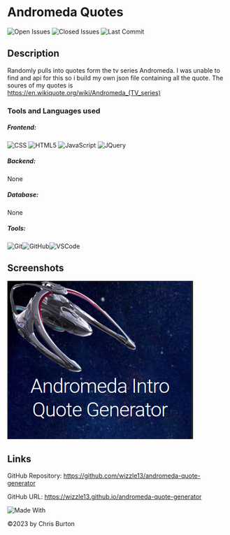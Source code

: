 
  # Andromeda Quotes
  

  ![Open Issues](https://img.shields.io/github/issues-raw/wizzle13/andromeda-quote-generator?style=plastic)
  ![Closed Issues](https://img.shields.io/github/issues-closed-raw/wizzle13/andromeda-quote-generator?label=Closed%20Issues&style=plastic)
  ![Last Commit](https://img.shields.io/github/last-commit/wizzle13/andromeda-quote-generator?style=plastic)
  
  ## Description
  Randomly pulls into quotes form the tv series Andromeda.  I was unable to find and api for this so i build my own json file containing all the quote.  The soures of my quotes is https://en.wikiquote.org/wiki/Andromeda_(TV_series)

  ### Tools and Languages used
  ##### Frontend:
  ![CSS](https://img.shields.io/badge/CSS3-1572B6?style=plastic&logo=css3&logoColor=white)
  ![HTML5](https://img.shields.io/badge/HTML5-E34F26?style=plastic&logo=html5&logoColor=white)
  ![JavaScript](https://img.shields.io/badge/JavaScript-F7DF1E?style=plastic&logo=Javascript&logoColor=white)
  ![JQuery](https://img.shields.io/badge/jQuery-0769AD?plastic&logo=jquery&logoColor=white)
  ##### Backend:
  None
  ##### Database:
  None
  ##### Tools:
  ![Git](https://img.shields.io/badge/Git-F05032?plastic&logo=Git&logoColor=white)![GitHub](https://img.shields.io/badge/GitHub-181717?plastic&logo=GitHub&logoColor=white)![VSCode](https://img.shields.io/badge/VSCode-007ACC?plastic&logo=visualstudiocode&logoColor=white)
  
  
  
  ## Screenshots
  <img src="./assets/images/Screenshot.png">

  

  

  ## Links
  GitHub Repository: https://github.com/wizzle13/andromeda-quote-generator

  GitHub URL: https://wizzle13.github.io/andromeda-quote-generator


![Made With](https://img.shields.io/badge/Made%20with-Ultimate%20README%20Generator-blue?style=plastic)

  &copy;2023 by Chris Burton
